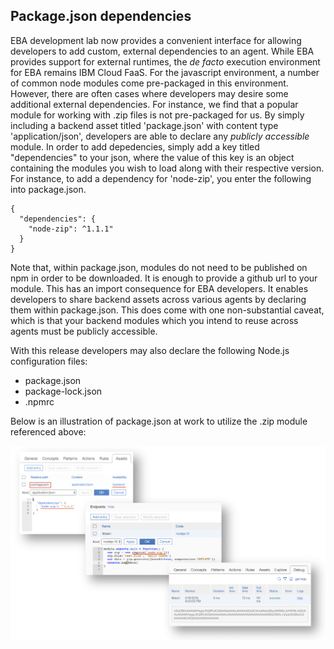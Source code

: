 ## Package.json dependencies

EBA development lab now provides a convenient interface for allowing developers to add custom, external dependencies to an agent. While EBA provides support for external runtimes, the _de facto_ execution environment for EBA remains IBM Cloud FaaS. For the javascript environment, a number of common node modules come pre-packaged in this environment. However, there are often cases where developers may desire some additional external dependencies. For instance, we find that a popular module for working with .zip files is not pre-packaged for us. By simply including a backend asset titled 'package.json' with content type 'application/json', developers are able to declare any _publicly accessible_ module. In order to add depedencies, simply add a key titled "dependencies" to your json, where the value of this key is an object containing the modules you wish to load along with their respective version. For instance, to add a dependency for 'node-zip', you enter the following into package.json.

```
{
  "dependencies": {
    "node-zip": ^1.1.1"
  }
}
```


Note that, within package.json, modules do not need to be published on npm in order to be downloaded. It is enough to provide a github url to your module. This has an import consequence for EBA developers. It enables developers to share backend assets across various agents by declaring them within package.json. This does come with one non-substantial caveat, which is that your backend modules which you intend to reuse across agents must be publicly accessible.

With this release developers may also declare the following Node.js configuration files:
- package.json
- package-lock.json
- .npmrc

Below is an illustration of package.json at work to utilize the .zip module referenced above:


[![Package.json example](../images/packagejson-example.png "Package.json example")](../images/packagejson-example.png)
